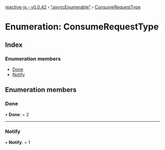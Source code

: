 [reactive-js - v0.0.42](../README.md) › ["asyncEnumerable"](../modules/_asyncenumerable_.md) › [ConsumeRequestType](_asyncenumerable_.consumerequesttype.md)

# Enumeration: ConsumeRequestType

## Index

### Enumeration members

* [Done](_asyncenumerable_.consumerequesttype.md#done)
* [Notify](_asyncenumerable_.consumerequesttype.md#notify)

## Enumeration members

###  Done

• **Done**: = 2

___

###  Notify

• **Notify**: = 1
